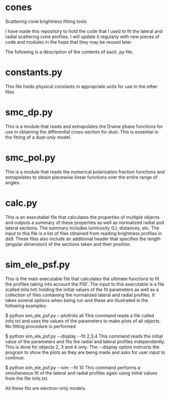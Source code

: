 cones
=====

Scattering cone brightness fitting tools

I have made this repository to hold the code that I used to fit the lateral and radial scattering cone profiles. I will update it regularly with new pieces of code and modules in the hope that they may be reused later.

The following is a description of the contents of each .py file.


constants.py
=============================
This file holds physical constants in appropriate units for use in the other files

smc_dp.py
============================
This is a module that reads and extrapolates the Draine phase functions for use in obtaining the differential cross-section for dust. This is essential in the fitting of a dust-only model.

smc_pol.py
============================
This is a module that reads the numerical polarization fraction functions and extrapolates to obtain piecewise linear functions over the entire range of angles.


calc.py
===========================
This is an executabel file that calculates the properties of multiple objects and outputs a summary of these properties as well as normalized radial and lateral sections. The summary includes luminosity (L), distances, etc. The input to this file is a list of files obtained from reading brightness profiles in ds9. These files also include an additional header that specifies the length (angular dimension) of the sections taken and their position.

sim_ele_psf.py
==========================
This is the main executable file that calculates the ultimate functions to fit the profiles taking into account the PSF. The input to this executable is a file (called inits.txt) holding the initial values of the fit parameters as well as a collection of files containing the normalized lateral and radial profiles. It takes several options when being run and these are illustrated in the following examples:

$ python sim_ele_psf.py --plotInits all
This command reads a file called inits.txt and uses the values of the parameters to make plots of all objects. No fitting procedure is performed

$ python sim_ele_psf.py --display --fit 2,3,4
This command reads the initial value of the parameters and fits the radial and lateral profiles independently. This is done for objects 2, 3 and 4 only. The --display option instructs the program to show the plots as they are being made and asks for user input to continue.

$ python sim_ele_psf.py --sim --fit 10
This command performs a simultaneous fit of the lateral and radial profiles again using initial values from the file inits.txt.

All these fits are electron-only models.

